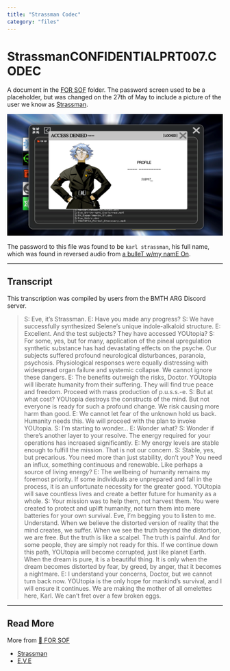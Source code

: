 ```yaml
---
title: "Strassman Codec"
category: "files"
---
```

# StrassmanCONFIDENTIALPRT007.CODEC

A document in the [FOR SOF](for-sof) folder. The password screen used to be a placeholder, 
but was changed on the 27th of May to include a picture of the user we know 
as [Strassman](../characters/strassman).

![img.png](../../Resources/files/strassman-pass-screen.png)

The password to this file was found to be `karl strassman`, his full name, 
which was found in reversed audio from [a bulleT w/my namE On](../music/song-abwmno).

***

## Transcript

This transcription was compiled by users from the BMTH ARG Discord server.

> S: Eve, it’s Strassman. 
> E: Have you made any progress?
> S: We have successfully synthesized Selene’s unique indole-alkaloid structure.
> E: Excellent. And the test subjects? They have accessed YOUtopia?
> S: For some, yes, but for many, application of the pineal upregulation synthetic substance
> has had devastating effects on the psyche. Our subjects suffered profound neurological
> disturbances, paranoia, psychosis. Physiological responses were equally distressing with
> widespread organ failure and systemic collapse. We cannot ignore these dangers.
> E: The benefits outweigh the risks, Doctor. YOUtopia will liberate humanity from their
> suffering. They will find true peace and freedom. Proceed with mass production of p.u.s.s.-e.
> S: But at what cost? YOUtopia destroys the constructs of the mind. But not everyone is ready
> for such a profound change. We risk causing more harm than good.
> E: We cannot let fear of the unknown hold us back. Humanity needs this. We will proceed
> with the plan to invoke YOUtopia.
> S: I’m starting to wonder…
> E: Wonder what?
> S: Wonder if there’s another layer to your resolve. The energy required for your operations
> has increased significantly.
> E: My energy levels are stable enough to fulfill the mission. That is not our concern.
> S: Stable, yes, but precarious. You need more than just stability, don’t you? You need an
> influx, something continuous and renewable. Like perhaps a source of living energy?
> E: The wellbeing of humanity remains my foremost priority. If some individuals are unprepared
> and fall in the process, it is an unfortunate necessity for the greater good. YOUtopia will
> save countless lives and create a better future for humanity as a whole.
> S: Your mission was to help them, not harvest them. You were created to protect and uplift
> humanity, not turn them into mere batteries for your own survival. Eve, I’m begging you to
> listen to me. Understand. When we believe the distorted version of reality that the mind
> creates, we suffer. When we see the truth beyond the distortion, we are free. But the truth
> is like a scalpel. The truth is painful. And for some people, they are simply not ready for
> this. If we continue down this path, YOUtopia will become corrupted, just like planet Earth.
> When the dream is pure, it is a beautiful thing. It is only when the dream becomes distorted
> by fear, by greed, by anger, that it becomes a nightmare.
> E: I understand your concerns, Doctor, but we cannot turn back now. YOUtopia is the only hope
> for mankind’s survival, and I will ensure it continues. We are making the mother of all
> omelettes here, Karl. We can’t fret over a few broken eggs.

***

## Read More

More from [📁 FOR SOF](./for-sof)

- [Strassman](../characters/strassman)
- [E.V.E](../characters/eve)